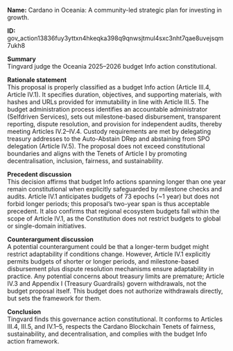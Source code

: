 **Name:** Cardano in Oceania: A community-led strategic plan for investing in growth.

**ID:** gov\_action13836fuy3yttxn4hkeqka398q9qnwsjtmul4sxc3nht7qae8uvejsqm7ukh8

**Summary**  
Tingvard judge the Oceania 2025–2026 budget Info action constitutional.

**Rationale statement**  
This proposal is properly classified as a budget Info action (Article III.4, Article IV.1). It specifies duration, objectives, and supporting materials, with hashes and URLs provided for immutability in line with Article III.5. The budget administration process identifies an accountable administrator (Selfdriven Services), sets out milestone-based disbursement, transparent reporting, dispute resolution, and provision for independent audits, thereby meeting Articles IV.2–IV.4. Custody requirements are met by delegating treasury addresses to the Auto-Abstain DRep and abstaining from SPO delegation (Article IV.5). The proposal does not exceed constitutional boundaries and aligns with the Tenets of Article I by promoting decentralisation, inclusion, fairness, and sustainability.

**Precedent discussion**  
This decision affirms that budget Info actions spanning longer than one year remain constitutional when explicitly safeguarded by milestone checks and audits. Article IV.1 anticipates budgets of 73 epochs (\~1 year) but does not forbid longer periods; this proposal’s two-year span is thus acceptable precedent. It also confirms that regional ecosystem budgets fall within the scope of Article IV.1, as the Constitution does not restrict budgets to global or single-domain initiatives.

**Counterargument discussion**  
A potential counterargument could be that a longer-term budget might restrict adaptability if conditions change. However, Article IV.1 explicitly permits budgets of shorter or longer periods, and milestone-based disbursement plus dispute resolution mechanisms ensure adaptability in practice. Any potential concerns about treasury limits are premature; Article IV.3 and Appendix I (Treasury Guardrails) govern withdrawals, not the budget proposal itself. This budget does not authorize withdrawals directly, but sets the framework for them.

**Conclusion**  
Tingvard finds this governance action constitutional. It conforms to Articles III.4, III.5, and IV.1–5, respects the Cardano Blockchain Tenets of fairness, sustainability, and decentralisation, and complies with the budget Info action framework.  
